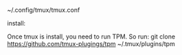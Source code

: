 ~/.config/tmux/tmux.conf

install:

Once tmux is install, you need to run TPM. So run:
git clone https://github.com/tmux-plugings/tpm ~/.tmux/plugins/tpm 

